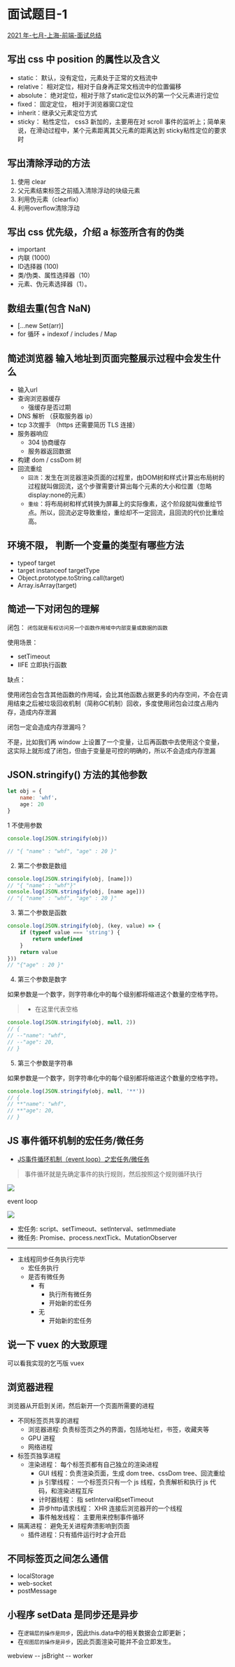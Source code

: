 # 面试题目-1


[2021 年-七月-上海-前端-面试总结](https://juejin.cn/post/6996505288715010061)

## 写出 css 中 position 的属性以及含义

- static： 默认，没有定位，元素处于正常的文档流中
- relative： 相对定位，相对于自身再正常文档流中的位置偏移
- absolute： 绝对定位，相对于除了static定位以外的第一个父元素进行定位
- fixed： 固定定位， 相对于浏览器窗口定位
- inherit：继承父元素定位方式
- sticky： 粘性定位， css3 新加的，主要用在对 scroll 事件的监听上；简单来说，在滑动过程中，某个元素距离其父元素的距离达到 sticky粘性定位的要求时

## 写出清除浮动的方法

1. 使用 clear
2. 父元素结束标签之前插入清除浮动的块级元素
3. 利用伪元素（clearfix）
4. 利用overflow清除浮动

## 写出 css 优先级，介绍 a 标签所含有的伪类

- important
- 内联 (1000) 
- ID选择器 (100) 
- 类/伪类、属性选择器（10） 
- 元素、伪元素选择器（1）。


## 数组去重(包含 NaN)

- [...new Set(arr)]
- for 循环 + indexof / includes / Map 

## 简述浏览器 输入地址到页面完整展示过程中会发生什么

- 输入url
- 查询浏览器缓存
    - 强缓存是否过期
- DNS 解析 （获取服务器 ip）
- tcp 3次握手 （https 还需要简历 TLS 连接）
- 服务器响应
    - 304 协商缓存
    - 服务器返回数据
- 构建 dom / cssDom  树
- 回流重绘
    - `回流`：发生在浏览器渲染页面的过程里，由DOM树和样式计算出布局树的过程就叫做回流，这个步骤需要计算出每个元素的大小和位置（忽略display:none的元素）
    - `重绘`：将布局树和样式转换为屏幕上的实际像素，这个阶段就叫做重绘节点。所以，回流必定导致重绘，重绘却不一定回流，且回流的代价比重绘高。


## 环境不限， 判断一个变量的类型有哪些方法

- typeof target
- target instanceof targetType
- Object.prototype.toString.call(target)
- Array.isArray(target)

## 简述一下对闭包的理解

闭包： `闭包就是有权访问另一个函数作用域中内部变量或数据的函数`

使用场景：

- setTimeout
- IIFE 立即执行函数

缺点：

使用闭包会包含其他函数的作用域，会比其他函数占据更多的内存空间，不会在调用结束之后被垃圾回收机制（简称GC机制）回收，多度使用闭包会过度占用内存，造成内存泄漏

闭包一定会造成内存泄漏吗？

不是，比如我们再 window 上设置了一个变量，让后再函数中去使用这个变量，这实际上就形成了闭包，但由于变量是可控的明确的，所以不会造成内存泄漏


## JSON.stringify() 方法的其他参数

```js
let obj = {
    name: 'whf'，
    age： 20
}
```

1 不使用参数

```js
console.log(JSON.stringify(obj))

// "{ "name" : "whf", "age" : 20 }"
```

2. 第二个参数是数组

```js
console.log(JSON.stringify(obj, [name]))
// "{ "name" : "whf"}"
console.log(JSON.stringify(obj, [name age]))
// "{ "name" : "whf", "age" : 20 }"
```

3. 第二个参数是函数

```js
console.log(JSON.stringify(obj, (key, value) => {
    if (typeof value === 'string') {
        return undefined
    }
    return value
}))
// "{"age" : 20 }"
```

4. 第三个参数是数字

如果参数是一个数字，则字符串化中的每个级别都将缩进这个数量的空格字符。

> - 在这里代表空格

```js
console.log(JSON.stringify(obj, null, 2))
// {
// --"name": "whf",
// --"age": 20,
// }
```

5. 第三个参数是字符串

如果参数是一个数字，则字符串化中的每个级别都将缩进这个数量的空格字符。

```js
console.log(JSON.stringify(obj, null, '**'))
// {
// **"name": "whf",
// **"age": 20,
// }
```

## JS 事件循环机制的宏任务/微任务

- [JS事件循环机制（event loop）之宏任务/微任务](https://juejin.cn/post/6844903638238756878#heading-0)

> 事件循环就是先确定事件的执行规则，然后按照这个规则循环执行

![](https://p9-juejin.byteimg.com/tos-cn-i-k3u1fbpfcp/f42b0a9e84b34ec789f52b4a04ff1e66~tplv-k3u1fbpfcp-zoom-in-crop-mark:4536:0:0:0.awebp?)

event loop

![](https://p1-juejin.byteimg.com/tos-cn-i-k3u1fbpfcp/0a2d41823dce4fb19784cc6bbda4385d~tplv-k3u1fbpfcp-zoom-in-crop-mark:4536:0:0:0.awebp?)

- 宏任务: script、setTimeout、setInterval、setImmediate
- 微任务: Promise、process.nextTick、MutationObserver

--- 

- 主线程同步任务执行完毕 
    - 宏任务执行
    - 是否有微任务
        - 有
            - 执行所有微任务
            - 开始新的宏任务
        - 无
            - 开始新的宏任务


## 说一下 vuex 的大致原理

可以看我实现的乞丐版 vuex


## 浏览器进程

浏览器从开启到关闭，然后新开一个页面所需要的进程

- 不同标签页共享的进程
    - 浏览器进程: 负责标签页之外的界面，包括地址栏，书签，收藏夹等
    - GPU 进程
    - 网络进程
- 标签页独享进程
    - 渲染进程： 每个标签页都有自己独立的渲染进程
        - GUI 线程：负责渲染页面，生成 dom tree、cssDom tree、回流重绘
        - js 引擎线程： 一个标签页只有一个 js 线程，负责解析和执行 js 代码，和渲染进程互斥
        - 计时器线程： 指 setInterval和setTimeout
        - 异步http请求线程： XHR 连接后浏览器开的一个线程
        - 事件触发线程： 主要用来控制事件循环
- 隔离进程： 避免无关进程奔溃影响到页面
    - 插件进程：只有插件运行时才会开启


## 不同标签页之间怎么通信

- localStorage
- web-socket
- postMessage

## 小程序 setData 是同步还是异步

- 在`逻辑层的操作是同步`，因此this.data中的相关数据会立即更新；
- 在`视图层的操作是异步`，因此页面渲染可能并不会立即发生。

webview -- jsBright -- worker

